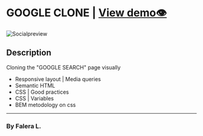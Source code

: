 # GOOGLE CLONE | [View demo👁](https://liderfalera.github.io/google-clone/)

![Socialpreview](https://i.imgur.com/iaADTOv.png)

## Description

Cloning the "GOOGLE SEARCH" page visually

- Responsive layout | Media queries
- Semantic HTML
- CSS | Good practices
- CSS | Variables
- BEM metodology on css
***
### By Falera L.
